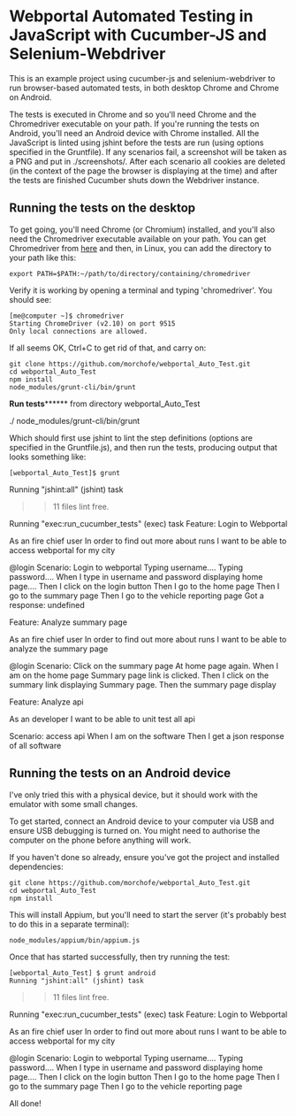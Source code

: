 # Webportal Automated Testing in JavaScript with Cucumber-JS and Selenium-Webdriver


This is an example project using cucumber-js and selenium-webdriver to run browser-based automated tests, in both desktop Chrome and Chrome on Android.


The tests is executed in Chrome and so you'll need Chrome and the Chromedriver executable on your path. If you're running the tests on Android, you'll need an Android device with Chrome installed. All the JavaScript is linted using jshint before the tests are run (using options specified in the Gruntfile). If any scenarios fail, a screenshot will be taken as a PNG and put in ./screenshots/. After each scenario all cookies are deleted (in the context of the page the browser is displaying at the time) and after the tests are finished Cucumber shuts down the Webdriver instance.

## Running the tests on the desktop

To get going, you'll need Chrome (or Chromium) installed, and you'll also need the Chromedriver executable available on your path. You can get Chromedriver from [here](http://chromedriver.storage.googleapis.com/index.html) and then, in Linux, you can add the directory to your path like this:

    export PATH=$PATH:~/path/to/directory/containing/chromedriver

Verify it is working by opening a terminal and typing 'chromedriver'. You should see:

    [me@computer ~]$ chromedriver
    Starting ChromeDriver (v2.10) on port 9515
    Only local connections are allowed.

If all seems OK, Ctrl+C to get rid of that, and carry on:

    git clone https://github.com/morchofe/webportal_Auto_Test.git
    cd webportal_Auto_Test   
    npm install
    node_modules/grunt-cli/bin/grunt


  ********Run tests**************
  from directory webportal_Auto_Test 
  
  ./ node_modules/grunt-cli/bin/grunt

Which should first use jshint to lint the step definitions (options are specified in the Gruntfile.js), and then run the tests, producing output that looks something like:

    [webportal_Auto_Test]$ grunt

Running "jshint:all" (jshint) task
>> 11 files lint free.

Running "exec:run_cucumber_tests" (exec) task
Feature: Login to Webportal

  As an fire chief user
  In order to find out more about runs
  I want to be able to access webportal for my city

  @login
  Scenario: Login to webportal
Typing username....
Typing password....
    When I type in username and password
displaying home page....
    Then I click on the login button
    Then I go to the home page
    Then I go to the summary page
    Then I go to the vehicle reporting page
Got a response:  undefined

Feature: Analyze summary page

  As an fire chief user
  In order to find out more about runs
  I want to be able to analyze the summary page

  @login
  Scenario: Click on the summary page
At home page again.
    When I am on the home page
Summary page link is clicked.
    Then I click on the summary link
displaying Summary page.
    Then the summary page display

Feature: Analyze api

  As an developer
  I want to be able to unit test all api

  Scenario: access api
    When I am on the software
    Then I get a json response of all software

 
## Running the tests on an Android device

I've only tried this with a physical device, but it should work with the emulator with some small changes.

To get started, connect an Android device to your computer via USB and ensure USB debugging is turned on. You might need to authorise the computer on the phone before anything will work.

If you haven't done so already, ensure you've got the project and installed dependencies:

    git clone https://github.com/morchofe/webportal_Auto_Test.git
    cd webportal_Auto_Test   
    npm install

This will install Appium, but you'll need to start the server (it's probably best to do this in a separate terminal):

    node_modules/appium/bin/appium.js

Once that has started successfully, then try running the test:

   
    [webportal_Auto_Test] $ grunt android
    Running "jshint:all" (jshint) task
>> 11 files lint free.

Running "exec:run_cucumber_tests" (exec) task
Feature: Login to Webportal

  As an fire chief user
  In order to find out more about runs
  I want to be able to access webportal for my city

  @login
  Scenario: Login to webportal
Typing username....
Typing password....
    When I type in username and password
displaying home page....
    Then I click on the login button
    Then I go to the home page
    Then I go to the summary page
    Then I go to the vehicle reporting page

All done!
